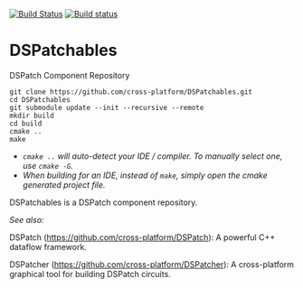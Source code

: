 [![Build Status](https://travis-ci.org/cross-platform/DSPatchables.svg?branch=master)](https://travis-ci.org/MarcusTomlinson/DSPatchables)
[![Build status](https://ci.appveyor.com/api/projects/status/7lixlpl0699oxb73/branch/master?svg=true)](https://ci.appveyor.com/project/MarcusTomlinson/dspatchables/branch/master)

# DSPatchables
DSPatch Component Repository

```
git clone https://github.com/cross-platform/DSPatchables.git
cd DSPatchables
git submodule update --init --recursive --remote
mkdir build
cd build
cmake ..
make
```

- *`cmake ..` will auto-detect your IDE / compiler. To manually select one, use `cmake -G`.*
- *When building for an IDE, instead of `make`, simply open the cmake generated project file.*

DSPatchables is a DSPatch component repository.

*See also:*

DSPatch (https://github.com/cross-platform/DSPatch): A powerful C++ dataflow framework.

DSPatcher (https://github.com/cross-platform/DSPatcher): A cross-platform graphical tool for building DSPatch circuits.
